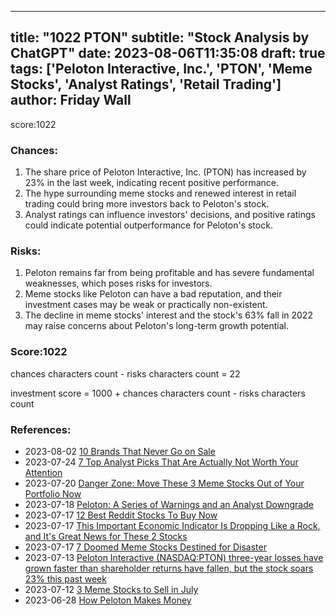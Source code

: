 
---
title: "1022 PTON"
subtitle: "Stock Analysis by ChatGPT"
date: 2023-08-06T11:35:08
draft: true
tags: ['Peloton Interactive, Inc.', 'PTON', 'Meme Stocks', 'Analyst Ratings', 'Retail Trading']
author: Friday Wall
---

score:1022
### Chances:
1. The share price of Peloton Interactive, Inc. (PTON) has increased by 23% in the last week, indicating recent positive performance.
2. The hype surrounding meme stocks and renewed interest in retail trading could bring more investors back to Peloton's stock.
3. Analyst ratings can influence investors' decisions, and positive ratings could indicate potential outperformance for Peloton's stock.
### Risks:
1. Peloton remains far from being profitable and has severe fundamental weaknesses, which poses risks for investors.
2. Meme stocks like Peloton can have a bad reputation, and their investment cases may be weak or practically non-existent.
3. The decline in meme stocks' interest and the stock's 63% fall in 2022 may raise concerns about Peloton's long-term growth potential.
### Score:1022
chances characters count - risks characters count = 22

investment score = 1000 + chances characters count - risks characters count
### References:
- 2023-08-02 [10 Brands That Never Go on Sale](https://finance.yahoo.com/news/10-brands-never-sale-190022058.html?.tsrc=rss)
- 2023-07-24 [7 Top Analyst Picks That Are Actually Not Worth Your Attention](https://finance.yahoo.com/news/7-top-analyst-picks-actually-125519677.html?.tsrc=rss)
- 2023-07-20 [Danger Zone: Move These 3 Meme Stocks Out of Your Portfolio Now](https://finance.yahoo.com/news/danger-zone-move-3-meme-190428516.html?.tsrc=rss)
- 2023-07-18 [Peloton: A Series of Warnings and an Analyst Downgrade](https://finance.yahoo.com/news/peloton-series-warnings-analyst-downgrade-162128228.html?.tsrc=rss)
- 2023-07-17 [12 Best Reddit Stocks To Buy Now](https://finance.yahoo.com/news/12-best-reddit-stocks-buy-123640962.html?.tsrc=rss)
- 2023-07-17 [This Important Economic Indicator Is Dropping Like a Rock, and It's Great News for These 2 Stocks](https://finance.yahoo.com/m/2c3e782d-4854-3803-a420-a61e7bc4209c/this-important-economic.html?.tsrc=rss)
- 2023-07-17 [7 Doomed Meme Stocks Destined for Disaster](https://finance.yahoo.com/news/7-doomed-meme-stocks-destined-162934033.html?.tsrc=rss)
- 2023-07-13 [Peloton Interactive (NASDAQ:PTON) three-year losses have grown faster than shareholder returns have fallen, but the stock soars 23% this past week](https://finance.yahoo.com/news/peloton-interactive-nasdaq-pton-three-111025447.html?.tsrc=rss)
- 2023-07-12 [3 Meme Stocks to Sell in July](https://finance.yahoo.com/news/3-meme-stocks-sell-july-100126348.html?.tsrc=rss)
- 2023-06-28 [How Peloton Makes Money](https://finance.yahoo.com/m/e0afb9e1-256c-3417-973f-d6464f3a4955/how-peloton-makes-money.html?.tsrc=rss)


                